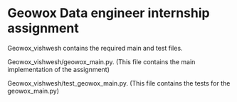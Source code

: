 # Geowox Data engineer internship assignment

Geowox_vishwesh contains the required main and test files.

Geowox_vishwesh/geowox_main.py.         (This file contains the main implementation of the assignment)
  
Geowox_vishwesh/test_geowox_main.py.   (This file contains the tests for the geowox_main.py)
  
